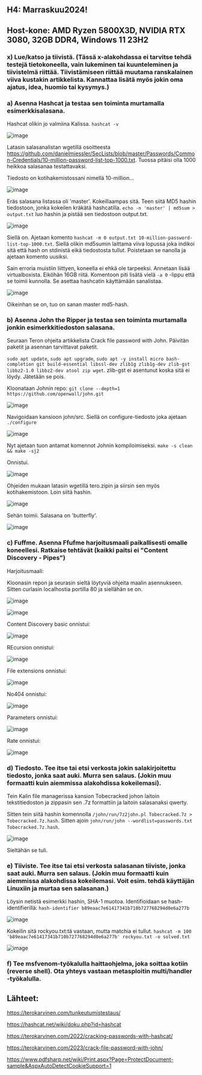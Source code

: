 ## H4: Marraskuu2024!

## Host-kone: AMD Ryzen 5800X3D, NVIDIA RTX 3080, 32GB DDR4, Windows 11 23H2

### x) Lue/katso ja tiivistä. (Tässä x-alakohdassa ei tarvitse tehdä testejä tietokoneella, vain lukeminen tai kuunteleminen ja tiivistelmä riittää. Tiivistämiseen riittää muutama ranskalainen viiva kustakin artikkelista. Kannattaa lisätä myös jokin oma ajatus, idea, huomio tai kysymys.)

### a) Asenna Hashcat ja testaa sen toiminta murtamalla esimerkkisalasana.

Hashcat olikin jo valmiina Kalissa. `hashcat -v`

![image](https://github.com/user-attachments/assets/bf4f28bf-db09-4ba2-97f4-bc20a302ff3b)

Latasin salasanalistan wgetillä osoitteesta https://github.com/danielmiessler/SecLists/blob/master/Passwords/Common-Credentials/10-million-password-list-top-1000.txt. Tuossa pitäisi olla 1000 heikkoa salasanaa testattavaksi.

Tiedosto on kotihakemistossani nimellä 10-million...

![image](https://github.com/user-attachments/assets/e0b39e5f-8fa9-4311-9409-7d483dc9f5fd)

Eräs salasana listassa oli 'master'. Kokeillaampas sitä. Teen siitä MD5 hashin tiedostoon, jonka kokeilen kräkätä hashcatilla.  `echo -n 'master' | md5sum > output.txt` luo hashin ja pistää sen tiedostoon output.txt.

![image](https://github.com/user-attachments/assets/b00977e0-1057-4c31-96ed-74102948dd8d)

Siellä on. Ajetaan komento `hashcat -m 0 output.txt 10-million-password-list-top-1000.txt`. Siellä olikin md5sumin laittama viiva lopussa joka indikoi sitä että hash on stdinistä eikä tiedostosta tullut. Poistetaan se nanolla ja ajetaan komento uusiksi.

Sain erroria muistiin liittyen, koneella ei ehkä ole tarpeeksi. Annetaan lisää virtualboxista. Eiköhän 16GB riitä. Komentoon piti lisätä vielä `-a 0` -lippu että se toimii kunnolla. Se asettaa hashcatin käyttämään sanalistaa. 

![image](https://github.com/user-attachments/assets/fe5aaea4-72db-4f3c-9020-ab0ee152d850)

Oikeinhan se on, tuo on sanan master md5-hash.

### b) Asenna John the Ripper ja testaa sen toiminta murtamalla jonkin esimerkkitiedoston salasana.

Seuraan Teron ohjeita artikkelista Crack file password with John. Päivitän paketit ja asennan tarvittavat paketit.

`sudo apt update`, `sudo apt upgrade`, `sudo apt -y install micro bash-completion git build-essential libssl-dev zlib1g zlib1g-dev zlib-gst libbz2-1.0 libbz2-dev atool zip wget`. zlib-gst ei asentunut koska sitä ei löydy. Jätetään se pois. 

Kloonataan Johnin repo: `git clone --depth=1 https://github.com/openwall/john.git`

![image](https://github.com/user-attachments/assets/0c46c377-e719-4575-8871-d546eafbdaeb)

Navigoidaan kansioon john/src. Siellä on configure-tiedosto joka ajetaan `./configure`

![image](https://github.com/user-attachments/assets/4e83828a-e549-4d2d-b1e9-637ba93215e2)

Nyt ajetaan tuon antamat komennot Johnin kompiloimiseksi. `make -s clean && make -sj2`

Onnistui.

![image](https://github.com/user-attachments/assets/cd5b4399-1cf1-47a9-9247-9d87709baacc)

Ohjeiden mukaan latasin wgetillä tero.zipin ja siirsin sen myös kotihakemistoon. Loin siitä hashin.

![image](https://github.com/user-attachments/assets/376198f1-ed45-421b-a4f2-67e74af8d5af)

Sehän toimii. Salasana on 'butterfly'.

![image](https://github.com/user-attachments/assets/c6ececb4-60a7-4242-a1a9-2b69c751c06d)


### c) Fuffme. Asenna Ffufme harjoitusmaali paikallisesti omalle koneellesi. Ratkaise tehtävät (kaikki paitsi ei "Content Discovery - Pipes")

Harjoitusmaali:

Kloonasin repon ja seurasin sieltä löytyviä ohjeita maalin asennukseen. Sitten curlasin localhostia portilla 80 ja siellähän se on. 

![image](https://github.com/user-attachments/assets/4fa8abf1-a677-45f2-8e9b-d7bf4fcb9a60)

![image](https://github.com/user-attachments/assets/db65451a-96f7-496a-9185-ddd428fed977)

Content Discovery basic onnistui:

![image](https://github.com/user-attachments/assets/23b2196d-cc00-4671-86e3-cc01a291019f)

REcursion onnistui:

![image](https://github.com/user-attachments/assets/31119871-e815-4c33-ad92-dacdafd01e34)

File extensions onnistui:

![image](https://github.com/user-attachments/assets/1ca09c85-599e-4b4c-b2b0-f4929ebd4d85)

No404 onnistui:

![image](https://github.com/user-attachments/assets/92096a5b-65ce-4728-8f94-6b496a9b5e2c)

Parameters onnistui:

![image](https://github.com/user-attachments/assets/66ab14c5-0624-4eb6-a0d9-9b89dd21555c)

Rate onnistui:

![image](https://github.com/user-attachments/assets/3cc2427d-e06c-420f-96fb-1d0ea8970db1)


### d) Tiedosto. Tee itse tai etsi verkosta jokin salakirjoitettu tiedosto, jonka saat auki. Murra sen salaus. (Jokin muu formaatti kuin aiemmissa alakohdissa kokeilemasi).

Tein Kalin file managerissa kansion Tobecracked johon laitoin tekstitiedoston ja zippasin sen .7z formattiin ja laitoin salasanaksi qwerty.

Sitten tein siitä hashin komennolla `/john/run/7z2john.pl Tobecracked.7z > Tobecracked.7z.hash`. Sitten ajoin `john/run/john --wordlist=passwords.txt Tobecracked.7z.hash`.

![image](https://github.com/user-attachments/assets/16b6f3b9-f5ac-429b-aeb1-c99b224fedac)

Sieltähän se tuli. 


### e) Tiiviste. Tee itse tai etsi verkosta salasanan tiiviste, jonka saat auki. Murra sen salaus. (Jokin muu formaatti kuin aiemmissa alakohdissa kokeilemasi. Voit esim. tehdä käyttäjän Linuxiin ja murtaa sen salasanan.)

Löysin netistä esimerkki hashin, SHA-1 muotoa. Identifioidaan se hash-identifierillä: `hash-identifier b89eaac7e61417341b710b727768294d0e6a277b`

![image](https://github.com/user-attachments/assets/1820463a-a3ad-4656-b6c9-5f719192fbb5)

Kokeilin sitä rockyou.txt:tä vastaan, mutta matchia ei tullut. `hashcat -m 100 'b89eaac7e61417341b710b727768294d0e6a277b' rockyou.txt -o solved.txt`

![image](https://github.com/user-attachments/assets/0d1b9eea-4f08-4277-986c-9dfce85c9bb5)



### f) Tee msfvenom-työkalulla haittaohjelma, joka soittaa kotiin (reverse shell). Ota yhteys vastaan metasploitin multi/handler -työkalulla.

## Lähteet:

https://terokarvinen.com/tunkeutumistestaus/

https://hashcat.net/wiki/doku.php?id=hashcat

https://terokarvinen.com/2022/cracking-passwords-with-hashcat/

https://terokarvinen.com/2023/crack-file-password-with-john/

https://www.pdfsharp.net/wiki/Print.aspx?Page=ProtectDocument-sample&AspxAutoDetectCookieSupport=1
